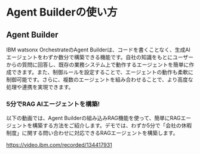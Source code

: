 # Agent Builderの使い方

## Agent Builder
IBM watsonx OrchestrateのAgent Builderは、コードを書くことなく、生成AIエージェントをわずか数分で構築できる機能です。自社の知識をもとにユーザーからの質問に回答し、既存の業務システム上で動作するエージェントを簡単に作成できます。また、制御ルールを設定することで、エージェントの動作も柔軟に制御可能です。さらに、複数のエージェントを組み合わせることで、より高度な処理や連携を実現できます。

### 5分でRAG AIエージェントを構築!

以下の動画では、Agent Builderの組み込みRAG機能を使って、簡単にRAGエージェントを構築する方法をご紹介します。デモでは、わずか5分で「会社の休暇制度」に関する問い合わせに対応できるRAGエージェントを構築します。

https://video.ibm.com/recorded/134417931
